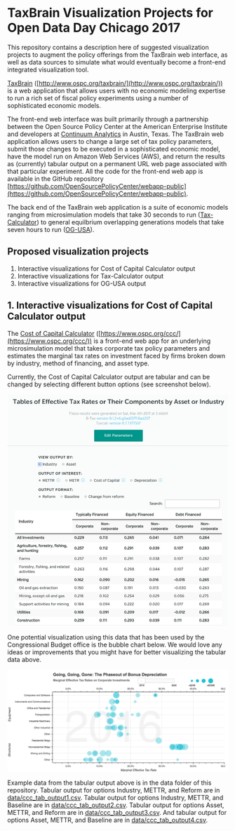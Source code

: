 # TaxBrain Visualization Projects for Open Data Day Chicago 2017
This repository contains a description here of suggested visualization projects to augment the policy offerings from the TaxBrain web interface, as well as data sources to simulate what would eventually become a front-end integrated visualization tool.

[TaxBrain](http://www.ospc.org/taxbrain/) ([http://www.ospc.org/taxbrain/](http://www.ospc.org/taxbrain/)) is a web application that allows users with no economic modeling expertise to run a rich set of fiscal policy experiments using a number of sophisticated economic models.

The front-end web interface was built primarily through a partnership between the Open Source Policy Center at the American Enterprise Institute and developers at [Continuum Analytics](https://www.continuum.io/) in Austin, Texas. The TaxBrain web application allows users to change a large set of tax policy parameters, submit those changes to be executed in a sophisticated economic model, have the model run on Amazon Web Services (AWS), and return the results as (currently) tabular output on a permanent URL web page associated with that particular experiment. All the code for the front-end web app is available in the GitHub repository [https://github.com/OpenSourcePolicyCenter/webapp-public](https://github.com/OpenSourcePolicyCenter/webapp-public).

The back end of the TaxBrain web application is a suite of economic models ranging from microsimulation models that take 30 seconds to run ([Tax-Calculator](https://github.com/open-source-economics/Tax-Calculator)) to general equilbrium overlapping generations models that take seven hours to run ([OG-USA](https://github.com/open-source-economics/OG-USA)).


## Proposed visualization projects

1. Interactive visualizations for Cost of Capital Calculator output
2. Interactive visualizations for Tax-Calculator output
3. Interactive visualizations for OG-USA output


## 1. Interactive visualizations for Cost of Capital Calculator output

The [Cost of Capital Calculator](https://www.ospc.org/ccc/) ([https://www.ospc.org/ccc/](https://www.ospc.org/ccc/)) is a front-end web app for an underlying microsimulation model that takes corporate tax policy parameters and estimates the marginal tax rates on investment faced by firms broken down by industry, method of financing, and asset type.

Currently, the Cost of Capital Calculator output are tabular and can be changed by selecting different button options (see screenshot below).

![Alt text](/images/CCCscreenshot.png?raw=true "CCC Screenshot")

One potential visualization using this data that has been used by the Congressional Budget office is the bubble chart below. We would love any ideas or improvements that you might have for better visualizing the tabular data above.

![Alt text](/images/CorpBubble.png?raw=true "Corporate Bubble Plot")

Example data from the tabular output above is in the data folder of this repository. Tabular output for options Industry, METTR, and Reform are in [data/ccc_tab_output1.csv](https://github.com/rickecon/TaxBr_Vis_ODDC/blob/master/data/ccc_tab_output1.csv). Tabular output for options Industry, METTR, and Baseline are in [data/ccc_tab_output2.csv](https://github.com/rickecon/TaxBr_Vis_ODDC/blob/master/data/ccc_tab_output2.csv). Tabular output for options Asset, METTR, and Reform are in [data/ccc_tab_output3.csv](https://github.com/rickecon/TaxBr_Vis_ODDC/blob/master/data/ccc_tab_output3.csv). And tabular output for options Asset, METTR, and Baseline are in [data/ccc_tab_output4.csv](https://github.com/rickecon/TaxBr_Vis_ODDC/blob/master/data/ccc_tab_output4.csv).

